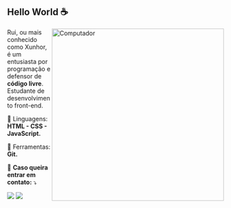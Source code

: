 ## Hello World :coffee:
<img src="https://raw.githubusercontent.com/MicaelliMedeiros/micaellimedeiros/master/image/computer-illustration.png" min-width="400px" max-width="400px" width="400px" align="right" alt="Computador">

<p align="left"> 
  Rui, ou mais conhecido como Xunhor, é um entusiasta por programação e defensor de <strong> código livre</strong>.<br>
  Estudante de desenvolvimento front-end.
</p>

<p align="left">
  🦄 Linguagens: <strong> HTML -  CSS -  JavaScript.</strong>
</p>

<p align="left">
  💼 Ferramentas: <strong> Git.</strong>
</p>

<p align="left">
  💌 <strong>Caso queira entrar em contato:</strong> ⤵️
</p>

<p align="left">
  <a href="https://outlook.live.com/mail/0/" alt="Gmail">
  <img src="https://img.shields.io/badge/-Gmail-FF0000?style=flat-square&labelColor=FF0000&logo=gmail&logoColor=white&link=" /></a>

  <a href="https://www.linkedin.com/in/rui-silva-s/" alt="Linkedin" >
  <img src="https://img.shields.io/badge/-Linkedin-0e76a8?style=flat-square&logo=Linkedin&logoColor=white&link=https://www.linkedin.com/in/rui-silva-s/" /></a>

  <!-- <a href="#" alt="WhatsApp">
  <img src="https://img.shields.io/badge/-WhatsApp-25d366?style=flat-square&labelColor=25d366&logo=whatsapp&logoColor=white&link=API-DO-SEU-WHATSAPP"/></a>
  -->
  <!--
  <a href="#" alt="Facebook">
  <img src="https://img.shields.io/badge/-Facebook-3b5998?style=flat-square&labelColor=3b5998&logo=facebook&logoColor=white&link=LINK-DO-SEU-FACEBOOK"/></a>

  <a href="#" alt="Instagram">
  <img src="https://img.shields.io/badge/-Instagram-DF0174?style=flat-square&labelColor=DF0174&logo=instagram&logoColor=white&link=LINK-DO-SEU-INSTAGRAM"/></a>
  -->
</p>  
